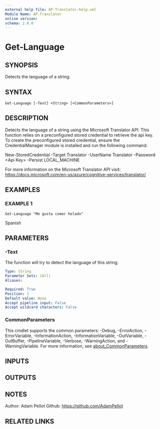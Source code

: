 ```yaml
---
external help file: AP-Translator-help.xml
Module Name: AP-Translator
online version:
schema: 2.0.0
---
```


# Get-Language

## SYNOPSIS
Detects the language of a string.

## SYNTAX

```
Get-Language [-Text] <String> [<CommonParameters>]
```

## DESCRIPTION
Detects the language of a string using the Microsoft Translator API.
This function relies on a 
preconfigured stored credential to retrieve the api key.
To create the preconfigured stored credential, 
ensure the CredentialManager module is installed and run the following command:

New-StoredCredential -Target Translator -UserName Translator -Password \<Api Key\> -Persist LOCAL_MACHINE

For more information on the Microsoft Translator API visit:
https://docs.microsoft.com/en-us/azure/cognitive-services/translator/

## EXAMPLES

### EXAMPLE 1
```
Get-Language "Me gusta comer helado"
```

Spanish

## PARAMETERS

### -Text
The function will try to detect the language of this string.

```yaml
Type: String
Parameter Sets: (All)
Aliases:

Required: True
Position: 1
Default value: None
Accept pipeline input: False
Accept wildcard characters: False
```

### CommonParameters
This cmdlet supports the common parameters: -Debug, -ErrorAction, -ErrorVariable, -InformationAction, -InformationVariable, -OutVariable, -OutBuffer, -PipelineVariable, -Verbose, -WarningAction, and -WarningVariable. For more information, see [about_CommonParameters](http://go.microsoft.com/fwlink/?LinkID=113216).

## INPUTS

## OUTPUTS

## NOTES
Author: Adam Pellot
Github: https://github.com/AdamPellot

## RELATED LINKS

